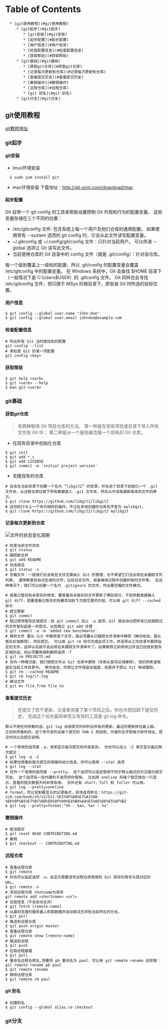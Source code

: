 Table of Contents
=================

      * [git使用教程](#git使用教程)
         * [git起步](#git起步)
            * [git安装](#git安装)
            * [起步配置](#起步配置)
            * [用户信息](#用户信息)
            * [检查配置信息](#检查配置信息)
            * [获取帮助](#获取帮助)
         * [git基础](#git基础)
            * [获取git仓库](#获取git仓库)
            * [记录每次更新到仓库](#记录每次更新到仓库)
            * [查看提交历史](#查看提交历史)
            * [撤销操作](#撤销操作)
            * [远程仓库](#远程仓库)
            * [git 别名](#git-别名)
         * [git分支](#git分支)

## git使用教程
[git教程地址](https://git-scm.com/book/zh/v2)
### git起步
#### git安装
- linux环境安装
```shell
  $ sudo yum install git
```
- mac环境安装
下载地址：http://git-scm.com/download/mac
#### 起步配置
Git 自带一个 git config 的工具来帮助设置控制 Git 外观和行为的配置变量。 这些变量存储在三个不同的位置：
- /etc/gitconfig 文件: 包含系统上每一个用户及他们仓库的通用配置。 如果使用带有 --system 选项的 git config 时，它会从此文件读写配置变量。
- ~/.gitconfig 或 ~/.config/git/config 文件：只针对当前用户。 可以传递 --global 选项让 Git 读写此文件。
- 当前使用仓库的 Git 目录中的 config 文件（就是 .git/config）：针对该仓库。

每一个级别覆盖上一级别的配置，所以 .git/config 的配置变量会覆盖 /etc/gitconfig 中的配置变量。
在 Windows 系统中，Git 会查找 $HOME 目录下（一般情况下是 C:\Users\$USER）的 .gitconfig 文件。 Git 同样也会寻找 /etc/gitconfig 文件，但只限于 MSys 的根目录下，即安装 Git 时所选的目标位置。
#### 用户信息
```shell
$ git config --global user.name "John Doe"
$ git config --global user.email johndoe@example.com
```
#### 检查配置信息
```shell
# 列出所有 Git 当时能找到的配置
git config --list
# 来检查 Git 的某一项配置
git config <key>
```
#### 获取帮助
```shell
$ git help <verb>
$ git <verb> --help
$ man git-<verb>
```
### git基础
#### 获取git仓库
> 有两种取得 Git 项目仓库的方法。 第一种是在现有项目或目录下导入所有文件到 Git 中； 第二种是从一个服务器克隆一个现有的 Git 仓库。
- 在现有目录中初始化仓库
```shell
$ git init
$ git add *.c
$ git add LICENSE
$ git commit -m 'initial project version'
```
- 克隆现有的仓库
```shell
# 这会在当前目录下创建一个名为 “libgit2” 的目录，并在这个目录下初始化一个 .git 文件夹，从远程仓库拉取下所有数据放入 .git 文件夹，然后从中读取最新版本的文件的拷贝。
$ git clone https://github.com/libgit2/libgit2
# 这将执行与上一个命令相同的操作，不过在本地创建的仓库名字变为 mylibgit。
$ git clone https://github.com/libgit2/libgit2 mylibgit
```
#### 记录每次更新到仓库
![文件的状态变化周期](https://git-scm.com/book/en/v2/images/lifecycle.png)
```shell
# 检查当前文件状态
$ git status
# 跟踪新文件
$ git add README
# 状态简览
$ git status -s
# 忽略文件：一般我们总会有些文件无需纳入 Git 的管理，也不希望它们总出现在未跟踪文件列表。 通常都是些自动生成的文件，比如日志文件，或者编译过程中创建的临时文件等。 在这种情况下，我们可以创建一个名为 .gitignore 的文件，列出要忽略的文件模式。

# 查看已暂存和未暂存的修改，要查看尚未暂存的文件更新了哪些部分，不加参数直接输入 git diff，若要查看已暂存的将要添加到下次提交里的内容，可以用 git diff --cached 命令
# 提交更新
$ git commit
# 跳过使用暂存区域提交：给 git commit 加上 -a 选项，Git 就会自动把所有已经跟踪过的文件暂存起来一并提交，从而跳过 git add 步骤
$ git commit -a -m 'added new benchmarks'
# 移除文件 要从 Git 中移除某个文件，就必须要从已跟踪文件清单中移除（确切地说，是从暂存区域移除），然后提交。 可以用 git rm 命令完成此项工作，并连带从工作目录中删除指定的文件，这样以后就不会出现在未跟踪文件清单中了。如果删除之前修改过并且已经放到暂存区域的话，则必须要用强制删除选项 -f
$ git rm PROJECTS.md
# 另外一种情况是，我们想把文件从 Git 仓库中删除（亦即从暂存区域移除），但仍然希望保留在当前工作目录中。 换句话说，你想让文件保留在磁盘，但是并不想让 Git 继续跟踪。
$ git rm --cached README
$ git rm log/\*.log
# 移动文件
$ git mv file_from file_to
```
#### 查看提交历史
> 在提交了若干更新，又或者克隆了某个项目之后，你也许想回顾下提交历史。 完成这个任务最简单而又有效的工具是 git log 命令。

```
默认不用任何参数的话，git log 会按提交时间列出所有的更新，最近的更新排在最上面。 正如你所看到的，这个命令会列出每个提交的 SHA-1 校验和、作者的名字和电子邮件地址、提交时间以及提交说明。
```
```shell
# 一个常用的选项是 -p，用来显示每次提交的内容差异。 你也可以加上 -2 来仅显示最近两次提交：
$ git log -p -2
# 如果你想看到每次提交的简略的统计信息，你可以使用 --stat 选项
$ git log --stat
# 另外一个常用的选项是 --pretty。 这个选项可以指定使用不同于默认格式的方式展示提交历史。 这个选项有一些内建的子选项供你使用。 比如用 oneline 将每个提交放在一行显示，查看的提交数很大时非常有用。 另外还有 short，full 和 fuller 可以用。
$ git log --pretty=oneline
# format，可以定制要显示的记录格式，具体选项参见：https://git-scm.com/book/zh/v2/Git-%E5%9F%BA%E7%A1%80-%E6%9F%A5%E7%9C%8B%E6%8F%90%E4%BA%A4%E5%8E%86%E5%8F%B2
$ git log --pretty=format:"%h - %an, %ar : %s"
```
#### 撤销操作
```shell
# 取消暂存
$ git reset HEAD CONTRIBUTING.md
# 撤销
$ git checkout -- CONTRIBUTING.md
```
#### 远程仓库
```shell
# 查看远程仓库
$ git remote
# 你也可以指定选项 -v，会显示需要读写远程仓库使用的 Git 保存的简写与其对应的 URL。
$ git remote -v
# 添加远程仓库 shotname为简写
git remote add <shortname> <url>
# 拉取信息（不会自动合并）
$ git fetch [remote-name]
# 从最初克隆的服务器上抓取数据并自动尝试合并到当前所在的分支。
$ git pull
# 推送到远程仓库
$ git push origin master
# 查看远程仓库
$ git remote show [remote-name]
# 推送到远程
$ git push
# 拉取远程数据
$ git pull
# 重命名远程仓库名,想要将 pb 重命名为 paul，可以用 git remote rename 这样做：git remote rename pb paul
$ git remote rename
# 移除远程仓库
$ git remote rm paul
```
#### git 别名
```shell
# 创建别名
$ git config --global alias.co checkout
```
### git分支








